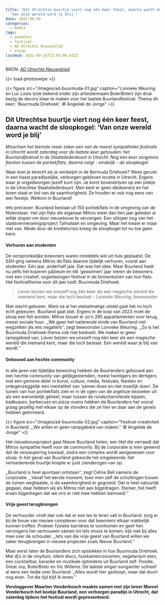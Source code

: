 ```yaml
---
title: "Dit Utrechtse buurtje viert nog één keer feest, daarna wacht de sloopkogel:
  ‘Van onze wereld word je blij'"
date: 2022-08-09
categories:
  - media
tags:
  - zwemfest
  - festival
  - AD Utrechts Nieuwsblad
  - sloop
lastmod: 2022-09-15T23:03:06.622Z
---
```

BRON: [AD Utrechts Nieuwsblad](https://www.ad.nl/utrecht/dit-utrechtse-buurtje-viert-nog-een-keer-feest-daarna-wacht-de-sloopkogel-van-onze-wereld-word-je-blij~a7d062ca/?fbclid=IwAR3jbPaUE3tnz3vc11c-8ZncnwCxM94ZG_6eohggc13GSlKSVEGVQOZhvXw&fs=e&s=cl&cb=9434afb5d18d8700e27d2e3d9738ee36&auth_rd=1)

{{< load-photoswipe >}}

{{< figure src="/images/ad-buurmuda-01.jpg" caption="Lonneke Weuring en Luc Loois (ook bekend onder zijn artiestennaam BoterBoter) zijn druk bezig de decors klaar te maken voor het laatste Buurlandfestival. Thema dit keer: 'Buurmuda Driehoek'. © Angeliek de Jonge" >}}

## Dit Utrechtse buurtje viert nog één keer feest, daarna wacht de sloopkogel: ‘Van onze wereld word je blij’
*Misschien het kleinste maar zeker een van de meest sympathieke festivals in Utrecht wordt zaterdag voor de laatste keer gehouden: het Buurlandfestival in de Staatsliedenbuurt in Utrecht. Nog één keer zorgeloos feesten tussen de portiekflats, daarna volgt - eindelijk - de sloopkogel.*

Waar kom je terecht als je verdwijnt in de Bermuda Driehoek? Wees gerust: in een haast paradijselijke, verborgen gebleven locatie in Utrecht. Ergens waar je ongedwongen jezelf kunt zijn. Je komt bovendrijven op een plekje in de Utrechtse Staatsliedenbuurt. Men kent er geen dikdoenerij en het leven staat er bol van de saamhorigheid. Ze houden er ook nog eens van een feestje. Welkom in Buurland!

Iets preciezer: Buurland bestaat uit 150 portiekflats in de omgeving van de Nolenslaan. Het zijn flats die eigenaar Mitros meer dan tien jaar geleden al wilde slopen om door nieuwbouw te vervangen. Een uitloper nog van het stadsvernieuwingsproject Talmalaan en omgeving. Maar het kwam er maar niet van. Mede door de kredietcrisis kreeg de sloopkogel tot nu toe geen kans.

#### Verhuren aan studenten
De oorspronkelijke bewoners waren inmiddels wel uit huis geplaatst. De SSH ging namens Mitros de flats daarom tijdelijk verhuren, vooral aan studenten. Eén jaar, anderhalf jaar. Dat was het idee. Maar Buurland haalt nu zelfs het koperen jubileum en elk ‘gewonnen’ jaar vieren de bewoners met een creatief, ongedwongen festival in de binnentuinen van hun flats. Het festivalthema voor dit jaar luidt: Buurmuda Driehoek.

> Liever bezien we onszelf nog één keer als een magische wereld die niemand kent, maar die toch bestaat
> *- Lonneke Weuring, bewoonster*

Niet slecht gekozen. Want na al het stelselmatige uitstel gaat het nu toch écht gebeuren. Buurland gaat plat. Ergens in de loop van 2023 moet de sloop een feit worden. Mitros bouwt er zo'n 285 appartementen voor terug, meest sociale huur. ,,We gaan het naderende einde van Buurland niet wegzetten als iets negatiefs’’, zegt bewoonster Lonneke Weuring. ,,Zo is het Buurmuda Driehoek-thema ook niet bedoeld. We maken er geen rampgebied van. Liever bezien we onszelf nog één keer als een magische wereld die niemand kent, maar die toch bestaat. Een wereld waar je blij van wordt.’’

#### Gebouwd aan hechte community
In alle jaren van tijdelijke bewoning hebben de Buurlanders gebouwd aan een hechte community van gelijkgestemden, meest twintigers en dertigers met een gemene deler in kunst, cultuur, media, festivals, feesten en ontegenzeggelijk een mentaliteit van ‘samen doen en niet moeilijk doen’. De tuinen van hun portiekflats zien er in de ogen van de argeloze bezoeker uit als een wanordelijk geheel, maar tussen de rondscharrelende kippen, badkuipen, barbecues en pizza-ovens hebben de Buurlanders het vooral graag gezellig met elkaar op de vlonders die ze hier en daar aan de gevels hebben getimmerd. 

{{< figure src="/images/ad-buurmuda-02.jpg" caption="Festival-creativiteit in Buurland. ,,We willen er geen rampgebied van maken.'' © Angeliek de Jonge" >}}

Het nieuwbouwproject gaat Nieuw Buurland heten, een titel die verraadt dat Mitros sympathie heeft voor de community. Bij de corporatie is men gewend dat de verpaupering toeslaat, zodra een complex wordt aangewezen voor sloop. In het geval van Buurland gebeurde het omgekeerde: het verloederende buurtje knapte er juist zienderogen van op. 

,,Buurland is heel spontaan ontstaan’’, zegt Celine Bell namens de corporatie. ,,Vanaf het eerste moment, toen men zelf de schuttingen tussen de tuinen weghaalde, is de saamhorigheid er gegroeid. Dat is heel natuurlijk gegaan, daar hebben wij als Mitros niet aan bijgedragen. Sterker, het heeft eraan bijgedragen dat we ons er niet mee hebben bemoeid.’’

#### Vrije geest terugbrengen
De verhuurder vindt dan ook dat er een les te leren valt in Buurland: zorg er bij de bouw van nieuwe complexen voor dat bewoners elkaar makkelijk kunnen treffen. Probeer fysieke barrières te voorkomen en geef hen vervolgens het vertrouwen sámen tot iets moois te komen; kijk niet bij alles mee over de schouder. ,,Iets van die vrije geest van Buurland willen we zeker terugbrengen in nieuwe projecten zoals Nieuw Buurland.’’

Maar eerst laten de Buurlanders zich opslokken in hun Buurmuda Driehoek. Met dj’s in de vinyltuin, silent disco, huiskamerconcerten, vegetarisch eten, een cocktailbar, karaoke en muzikale optredens uit Buurland zelf: Poodle, Great Joy, BoterBoter en Vic Willems. De laatste singer-songwriter schreef al eens een liedje over Buurland: ,,Alles wordt hier gesloopt, maar dat duurt nog even. Tot die tijd blijf ik leven.’’

**Verslaggever Maarten Venderbosch maakte samen met zijn broer Marcel Venderbosch het boekje Buurland, een verborgen paradijs in Utrecht, dat zaterdag tijdens het festival wordt gepresenteerd.**